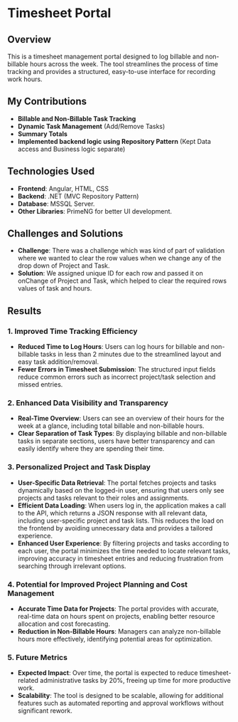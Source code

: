  
# Timesheet Portal
## Overview
This is a timesheet management portal designed to log billable and non-billable hours across the week. The tool streamlines the process of time tracking and provides a structured, easy-to-use interface for recording work hours.

## My Contributions
- **Billable and Non-Billable Task Tracking**
- **Dynamic Task Management** (Add/Remove Tasks)
- **Summary Totals**
- **Implemented backend logic using Repository Pattern** (Kept Data access and Business logic separate)

## Technologies Used
- **Frontend**: Angular, HTML, CSS
- **Backend**: .NET (MVC Repository Pattern)
- **Database**: MSSQL Server.
- **Other Libraries**: PrimeNG for better UI development.

## Challenges and Solutions
- **Challenge**: There was a challenge which was kind of part of validation where we wanted to clear the row values when we change any of the drop down of Project and Task.
- **Solution**: We assigned unique ID for each row and passed it on onChange of Project and Task, which helped to clear the required rows values of task and hours.

## Results

### 1. Improved Time Tracking Efficiency
   - **Reduced Time to Log Hours**: Users can log hours for billable and non-billable tasks in less than 2 minutes due to the streamlined layout and easy task addition/removal.
   - **Fewer Errors in Timesheet Submission**: The structured input fields reduce common errors such as incorrect project/task selection and missed entries.

### 2. Enhanced Data Visibility and Transparency
   - **Real-Time Overview**: Users can see an overview of their hours for the week at a glance, including total billable and non-billable hours.
   - **Clear Separation of Task Types**: By displaying billable and non-billable tasks in separate sections, users have better transparency and can easily identify where they are spending their time.

### 3. Personalized Project and Task Display
   - **User-Specific Data Retrieval**: The portal fetches projects and tasks dynamically based on the logged-in user, ensuring that users only see projects and tasks relevant to their roles and assignments.
   - **Efficient Data Loading**: When users log in, the application makes a call to the API, which returns a JSON response with all relevant data, including user-specific project and task lists. This reduces the load on the frontend by avoiding unnecessary data and provides a tailored experience.
   - **Enhanced User Experience**: By filtering projects and tasks according to each user, the portal minimizes the time needed to locate relevant tasks, improving accuracy in timesheet entries and reducing frustration from searching through irrelevant options.

### 4. Potential for Improved Project Planning and Cost Management
   - **Accurate Time Data for Projects**: The portal provides with accurate, real-time data on hours spent on projects, enabling better resource allocation and cost forecasting.
   - **Reduction in Non-Billable Hours**: Managers can analyze non-billable hours more effectively, identifying potential areas for optimization.

### 5. Future Metrics
   - **Expected Impact**: Over time, the portal is expected to reduce timesheet-related administrative tasks by 20%, freeing up time for more productive work.
   - **Scalability**: The tool is designed to be scalable, allowing for additional features such as automated reporting and approval workflows without significant rework.
